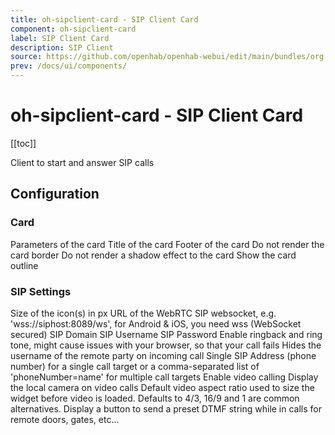 ```yaml
---
title: oh-sipclient-card - SIP Client Card
component: oh-sipclient-card
label: SIP Client Card
description: SIP Client
source: https://github.com/openhab/openhab-webui/edit/main/bundles/org.openhab.ui/doc/components/oh-sipclient-card.md
prev: /docs/ui/components/
---
```


# oh-sipclient-card - SIP Client Card

<!-- Put a screenshot here if relevant:
![](./images/oh-sipclient-card/header.jpg)
-->

[[toc]]

<!-- Note: you can overwrite the definition-provided description and add your own intro/additional sections instead -->
<!-- DO NOT REMOVE the following comments if you intend to keep the definition-provided description -->
<!-- GENERATED componentDescription -->
Client to start and answer SIP calls
<!-- GENERATED /componentDescription -->

## Configuration

<!-- DO NOT REMOVE the following comments -->
<!-- GENERATED props -->
### Card
<div class="props">
<PropGroup name="card" label="Card">
  Parameters of the card
<PropBlock type="TEXT" name="title" label="Title">
  <PropDescription>
    Title of the card
  </PropDescription>
</PropBlock>
<PropBlock type="TEXT" name="footer" label="Footer text">
  <PropDescription>
    Footer of the card
  </PropDescription>
</PropBlock>
<PropBlock type="BOOLEAN" name="noBorder" label="No Border">
  <PropDescription>
    Do not render the card border
  </PropDescription>
</PropBlock>
<PropBlock type="BOOLEAN" name="noShadow" label="No Shadow">
  <PropDescription>
    Do not render a shadow effect to the card
  </PropDescription>
</PropBlock>
<PropBlock type="BOOLEAN" name="outline" label="Outline">
  <PropDescription>
    Show the card outline
  </PropDescription>
</PropBlock>
</PropGroup>
</div>

### SIP Settings
<div class="props">
<PropGroup name="sip" label="SIP Settings">
<PropBlock type="INTEGER" name="iconSize" label="Icon Size">
  <PropDescription>
    Size of the icon(s) in px
  </PropDescription>
</PropBlock>
<PropBlock type="TEXT" name="websocketUrl" label="Websocket URL" required="true">
  <PropDescription>
    URL of the WebRTC SIP websocket, e.g. 'wss://siphost:8089/ws', for Android & iOS, you need wss (WebSocket secured)
  </PropDescription>
</PropBlock>
<PropBlock type="TEXT" name="domain" label="Domain" required="true">
  <PropDescription>
    SIP Domain
  </PropDescription>
</PropBlock>
<PropBlock type="TEXT" name="username" label="Username" required="true">
  <PropDescription>
    SIP Username
  </PropDescription>
</PropBlock>
<PropBlock type="TEXT" name="password" label="Password" required="true">
  <PropDescription>
    SIP Password
  </PropDescription>
</PropBlock>
<PropBlock type="BOOLEAN" name="enableTones" label="Enable tones">
  <PropDescription>
    Enable ringback and ring tone, might cause issues with your browser, so that your call fails
  </PropDescription>
</PropBlock>
<PropBlock type="BOOLEAN" name="hideCallerId" label="Hide caller id">
  <PropDescription>
    Hides the username of the remote party on incoming call
  </PropDescription>
</PropBlock>
<PropBlock type="TEXT" name="phonebook" label="Phonebook" required="true">
  <PropDescription>
    Single SIP Address (phone number) for a single call target or a comma-separated list of 'phoneNumber=name' for multiple call targets
  </PropDescription>
</PropBlock>
<PropBlock type="BOOLEAN" name="enableVideo" label="Enable Video">
  <PropDescription>
    Enable video calling
  </PropDescription>
</PropBlock>
<PropBlock type="BOOLEAN" name="enableLocalVideo" label="Enable Local Video View">
  <PropDescription>
    Display the local camera on video calls
  </PropDescription>
</PropBlock>
<PropBlock type="TEXT" name="defaultVideoAspectRatio" label="Default Aspect Ratio">
  <PropDescription>
    Default video aspect ratio used to size the widget before video is loaded. Defaults to 4/3, 16/9 and 1 are common alternatives.
  </PropDescription>
</PropBlock>
<PropBlock type="TEXT" name="dtmfString" label="DTMF String">
  <PropDescription>
    Display a button to send a preset DTMF string while in calls for remote doors, gates, etc...
  </PropDescription>
</PropBlock>
<PropBlock type="BOOLEAN" name="enableSIPDebug" label="Enable SIP debugging to the console">
</PropBlock>
</PropGroup>
</div>


<!-- GENERATED /props -->

<!-- If applicable describe how properties are forwarded to a underlying component from Framework7, ECharts, etc.:
### Inherited Properties

-->

<!-- If applicable describe the slots recognized by the component and what they represent:
### Slots

#### `default`

The contents of the oh-sipclient-card.

-->

<!-- Add as many examples as desired - put the YAML in a details container when it becomes too long (~150/200+ lines):
## Examples

### Example 1

![](./images/oh-sipclient-card/example1.jpg)

```yaml
component: oh-sipclient-card
config:
  prop1: value1
  prop2: value2
```

### Example 2

![](./images/oh-sipclient-card/example2.jpg)

::: details YAML
```yaml
component: oh-sipclient-card
config:
  prop1: value1
  prop2: value2
slots
```
:::

-->

<!-- Try to clean up URLs to the forum (https://community.openhab.org/t/<threadID>[/<postID>] should suffice)
## Community Resources

- [Community Post 1](https://community.openhab.org/t/12345)
- [Community Post 2](https://community.openhab.org/t/23456)
-->
